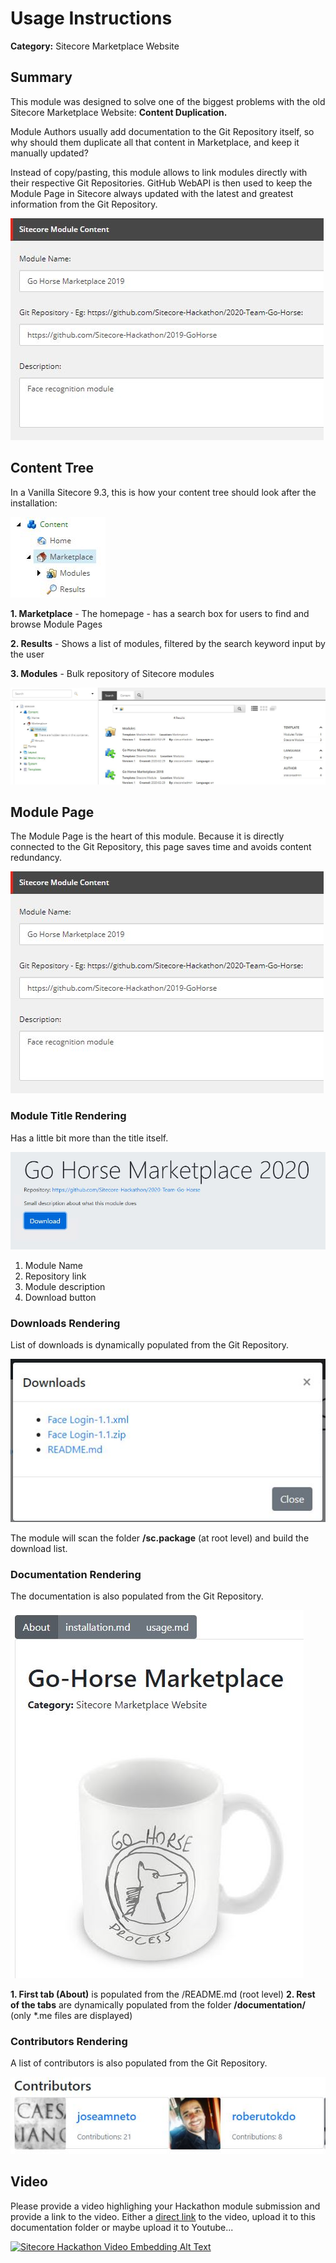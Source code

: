 # Usage Instructions

**Category:** Sitecore Marketplace Website

## Summary

This module was designed to solve one of the biggest problems with the old Sitecore Marketplace Website: **Content Duplication.**

Module Authors usually add documentation to the Git Repository itself, so why should them duplicate all that content 
in Marketplace, and keep it manually updated? 

Instead of copy/pasting, this module allows to link modules directly with their respective Git Repositories. 
GitHub WebAPI is then used to keep the Module Page in Sitecore always updated with the latest 
and greatest information from the Git Repository.

![Module fields](images/modulefields.jpg?raw=true "Module fields") 


## Content Tree

In a Vanilla Sitecore 9.3, this is how your content tree should look after the installation:

![Content Tree](images/content-tree-home.jpg?raw=true "Content Tree") 

**1. Marketplace** - The homepage - has a search box for users to find and browse Module Pages

**2. Results** - Shows a list of modules, filtered by the search keyword input by the user

**3. Modules** - Bulk repository of Sitecore modules

![Modules folder](images/content-tree-modules.jpg?raw=true "Modules folder") 


## Module Page

The Module Page is the heart of this module. Because it is directly connected to the Git Repository, this page saves time 
and avoids content redundancy.

![Module fields](images/modulefields.jpg?raw=true "Module fields") 


### Module Title Rendering

Has a little bit more than the title itself.

![Module Title](images/module-title.jpg?raw=true "Module Title") 

1. Module Name
2. Repository link
3. Module description
4. Download button


### Downloads Rendering

List of downloads is dynamically populated from the Git Repository. 

![Downloads](images/module-downloads.jpg?raw=true "Downloads") 

The module will scan the folder **/sc.package** (at root level) and build the download list.


### Documentation Rendering

The documentation is also populated from the Git Repository. 

![Documentation](images/module-documentation.jpg?raw=true "Documentation") 

**1. First tab (About)** is populated from the /README.md (root level)
**2. Rest of the tabs** are dynamically populated from the folder **/documentation/** (only *.me files are displayed)


### Contributors Rendering

A list of contributors is also populated from the Git Repository. 

![Contributors](images/module-contributors.jpg?raw=true "Contributors") 


## Video

Please provide a video highlighing your Hackathon module submission and provide a link to the video. Either a [direct link](https://www.youtube.com/watch?v=EpNhxW4pNKk) to the video, upload it to this documentation folder or maybe upload it to Youtube...

[![Sitecore Hackathon Video Embedding Alt Text](https://img.youtube.com/vi/EpNhxW4pNKk/0.jpg)](https://www.youtube.com/watch?v=EpNhxW4pNKk)
